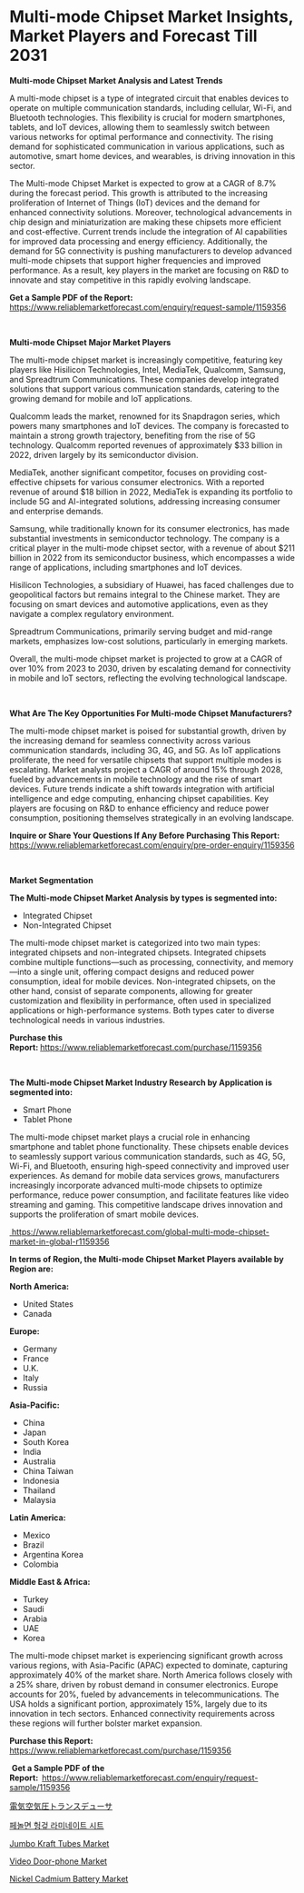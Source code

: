 <p><h1>Multi-mode Chipset Market Insights, Market Players and Forecast Till 2031</h1></p><p><strong>Multi-mode Chipset Market Analysis and Latest Trends</strong></p>
<p><p>A multi-mode chipset is a type of integrated circuit that enables devices to operate on multiple communication standards, including cellular, Wi-Fi, and Bluetooth technologies. This flexibility is crucial for modern smartphones, tablets, and IoT devices, allowing them to seamlessly switch between various networks for optimal performance and connectivity. The rising demand for sophisticated communication in various applications, such as automotive, smart home devices, and wearables, is driving innovation in this sector.</p><p>The Multi-mode Chipset Market is expected to grow at a CAGR of 8.7% during the forecast period. This growth is attributed to the increasing proliferation of Internet of Things (IoT) devices and the demand for enhanced connectivity solutions. Moreover, technological advancements in chip design and miniaturization are making these chipsets more efficient and cost-effective. Current trends include the integration of AI capabilities for improved data processing and energy efficiency. Additionally, the demand for 5G connectivity is pushing manufacturers to develop advanced multi-mode chipsets that support higher frequencies and improved performance. As a result, key players in the market are focusing on R&D to innovate and stay competitive in this rapidly evolving landscape.</p></p>
<p><strong>Get a Sample PDF of the Report:&nbsp;</strong> <a href="https://www.reliablemarketforecast.com/enquiry/request-sample/1159356">https://www.reliablemarketforecast.com/enquiry/request-sample/1159356</a></p>
<p>&nbsp;</p>
<p><strong>Multi-mode Chipset Major Market Players</strong></p>
<p><p>The multi-mode chipset market is increasingly competitive, featuring key players like Hisilicon Technologies, Intel, MediaTek, Qualcomm, Samsung, and Spreadtrum Communications. These companies develop integrated solutions that support various communication standards, catering to the growing demand for mobile and IoT applications.</p><p>Qualcomm leads the market, renowned for its Snapdragon series, which powers many smartphones and IoT devices. The company is forecasted to maintain a strong growth trajectory, benefiting from the rise of 5G technology. Qualcomm reported revenues of approximately $33 billion in 2022, driven largely by its semiconductor division.</p><p>MediaTek, another significant competitor, focuses on providing cost-effective chipsets for various consumer electronics. With a reported revenue of around $18 billion in 2022, MediaTek is expanding its portfolio to include 5G and AI-integrated solutions, addressing increasing consumer and enterprise demands.</p><p>Samsung, while traditionally known for its consumer electronics, has made substantial investments in semiconductor technology. The company is a critical player in the multi-mode chipset sector, with a revenue of about $211 billion in 2022 from its semiconductor business, which encompasses a wide range of applications, including smartphones and IoT devices.</p><p>Hisilicon Technologies, a subsidiary of Huawei, has faced challenges due to geopolitical factors but remains integral to the Chinese market. They are focusing on smart devices and automotive applications, even as they navigate a complex regulatory environment.</p><p>Spreadtrum Communications, primarily serving budget and mid-range markets, emphasizes low-cost solutions, particularly in emerging markets.</p><p>Overall, the multi-mode chipset market is projected to grow at a CAGR of over 10% from 2023 to 2030, driven by escalating demand for connectivity in mobile and IoT sectors, reflecting the evolving technological landscape.</p></p>
<p>&nbsp;</p>
<p><strong>What Are The Key Opportunities For Multi-mode Chipset Manufacturers?</strong></p>
<p><p>The multi-mode chipset market is poised for substantial growth, driven by the increasing demand for seamless connectivity across various communication standards, including 3G, 4G, and 5G. As IoT applications proliferate, the need for versatile chipsets that support multiple modes is escalating. Market analysts project a CAGR of around 15% through 2028, fueled by advancements in mobile technology and the rise of smart devices. Future trends indicate a shift towards integration with artificial intelligence and edge computing, enhancing chipset capabilities. Key players are focusing on R&D to enhance efficiency and reduce power consumption, positioning themselves strategically in an evolving landscape.</p></p>
<p><strong>Inquire or Share Your Questions If Any Before Purchasing This Report:</strong> <a href="https://www.reliablemarketforecast.com/enquiry/pre-order-enquiry/1159356">https://www.reliablemarketforecast.com/enquiry/pre-order-enquiry/1159356</a></p>
<p>&nbsp;</p>
<p><strong>Market Segmentation</strong></p>
<p><strong>The Multi-mode Chipset Market Analysis by types is segmented into:</strong></p>
<p><ul><li>Integrated Chipset</li><li>Non-Integrated Chipset</li></ul></p>
<p><p>The multi-mode chipset market is categorized into two main types: integrated chipsets and non-integrated chipsets. Integrated chipsets combine multiple functions—such as processing, connectivity, and memory—into a single unit, offering compact designs and reduced power consumption, ideal for mobile devices. Non-integrated chipsets, on the other hand, consist of separate components, allowing for greater customization and flexibility in performance, often used in specialized applications or high-performance systems. Both types cater to diverse technological needs in various industries.</p></p>
<p><strong>Purchase this Report:&nbsp;</strong><a href="https://www.reliablemarketforecast.com/purchase/1159356">https://www.reliablemarketforecast.com/purchase/1159356</a></p>
<p>&nbsp;</p>
<p><strong>The Multi-mode Chipset Market Industry Research by Application is segmented into:</strong></p>
<p><ul><li>Smart Phone</li><li>Tablet Phone</li></ul></p>
<p><p>The multi-mode chipset market plays a crucial role in enhancing smartphone and tablet phone functionality. These chipsets enable devices to seamlessly support various communication standards, such as 4G, 5G, Wi-Fi, and Bluetooth, ensuring high-speed connectivity and improved user experiences. As demand for mobile data services grows, manufacturers increasingly incorporate advanced multi-mode chipsets to optimize performance, reduce power consumption, and facilitate features like video streaming and gaming. This competitive landscape drives innovation and supports the proliferation of smart mobile devices.</p></p>
<p><a href="https://www.reliablemarketforecast.com/global-multi-mode-chipset-market-in-global-r1159356">&nbsp;https://www.reliablemarketforecast.com/global-multi-mode-chipset-market-in-global-r1159356</a></p>
<p><strong>In terms of Region, the Multi-mode Chipset Market Players available by Region are:</strong></p>
<p>
    <p> <strong> North America: </strong>
        <ul>
            <li>United States</li>
            <li>Canada</li>
        </ul>
        </p> 
    <p> <strong> Europe: </strong>
        <ul>
            <li>Germany</li>
            <li>France</li>
            <li>U.K.</li>
            <li>Italy</li>
            <li>Russia</li>
        </ul>
        </p> 
    <p> <strong> Asia-Pacific: </strong>
        <ul>
            <li>China</li>
            <li>Japan</li>
            <li>South Korea</li>
            <li>India</li>
            <li>Australia</li>
            <li>China Taiwan</li>
            <li>Indonesia</li>
            <li>Thailand</li>
            <li>Malaysia</li>
        </ul>
        </p> 
    <p> <strong> Latin America: </strong>
        <ul>
            <li>Mexico</li>
            <li>Brazil</li>
            <li>Argentina Korea</li>
            <li>Colombia</li>
        </ul>
        </p> 
    <p> <strong> Middle East & Africa: </strong>
        <ul>
            <li>Turkey</li>
            <li>Saudi</li>
            <li>Arabia</li>
            <li>UAE</li>
            <li>Korea</li>
        </ul>
    </p>
    </p>
<p><p>The multi-mode chipset market is experiencing significant growth across various regions, with Asia-Pacific (APAC) expected to dominate, capturing approximately 40% of the market share. North America follows closely with a 25% share, driven by robust demand in consumer electronics. Europe accounts for 20%, fueled by advancements in telecommunications. The USA holds a significant portion, approximately 15%, largely due to its innovation in tech sectors. Enhanced connectivity requirements across these regions will further bolster market expansion.</p></p>
<p><strong>Purchase this Report: </strong><a href="https://www.reliablemarketforecast.com/purchase/1159356">https://www.reliablemarketforecast.com/purchase/1159356</a></p>
<p>&nbsp;<strong>Get a Sample PDF of the Report:&nbsp;&nbsp;</strong><a href="https://www.reliablemarketforecast.com/enquiry/request-sample/1159356">https://www.reliablemarketforecast.com/enquiry/request-sample/1159356</a></p>
<p><strong></strong></p>
<p><p><a href="https://medium.com/@vedakuvlis2023/electro-pneumatic-transducers-market-%E3%81%AF-%E3%82%B3%E3%82%B9%E3%83%88%E7%AE%A1%E7%90%86%E3%81%A8%E5%8A%B9%E7%8E%87%E5%90%91%E4%B8%8A%E3%82%92%E5%84%AA%E5%85%88%E3%81%97%E3%81%BE%E3%81%99-%E3%81%95%E3%82%89%E3%81%AB-%E5%A0%B1%E5%91%8A%E6%9B%B8%E3%81%AF%E5%B8%82%E5%A0%B4%E3%81%AE%E9%9C%80%E8%A6%81%E9%9D%A2%E3%81%A8%E4%BE%9B%E7%B5%A6%E9%9D%A2%E3%81%AE%E4%B8%A1%E6%96%B9%E3%82%92%E3%82%AB%E3%83%90%E3%83%BC%E3%81%97%E3%81%A6%E3%81%84%E3%81%BE%E3%81%99-electro-264e6d536420">電気空気圧トランスデューサ</a></p><p><a href="https://medium.com/@vanielleho/%EC%84%B8%EA%B3%84-phenolic-cotton-cloth-laminated-sheets-market-%EC%9D%80-2024%EC%97%90%EC%84%9C-2031%EB%A1%9C-%EC%97%B0%ED%8F%89%EA%B7%A0-%EC%A6%9D%EA%B0%80%EC%9C%A8%EC%9D%84-%EB%B3%B4%EC%9D%BC-%EA%B2%83%EC%9C%BC%EB%A1%9C-%EC%98%88%EC%83%81%EB%90%A9%EB%8B%88%EB%8B%A4-76bc477a9a95">페놀면 헝겊 라미네이트 시트</a></p><p><a href="https://issuu.com/reportprime-2/docs/jumbo-kraft-tubes-market-size-2030._d08fb3c247d3e0">Jumbo Kraft Tubes Market</a></p><p><a href="https://github.com/pizolina/Market-Research-Report-List-6/blob/main/video-door-phone-market.md">Video Door-phone Market</a></p><p><a href="https://www.linkedin.com/pulse/nickel-cadmium-battery-market-industry-landscape-growth-trajectories-jz2pf?trackingId=VxZb7sSySOa03Cc4hf07rg%3D%3D">Nickel Cadmium Battery Market</a></p></p>